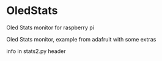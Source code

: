 # OledStats
Oled Stats monitor for raspberry pi

Oled Stats monitor, example from adafruit with some extras



info in stats2.py header

